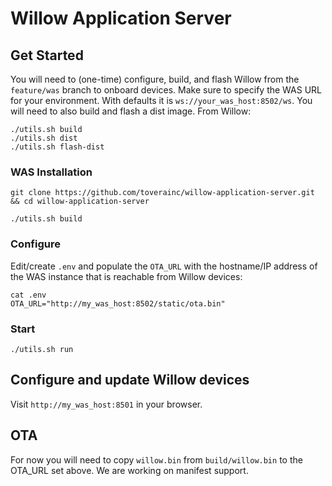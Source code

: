 # Willow Application Server

## Get Started

You will need to (one-time) configure, build, and flash Willow from the ```feature/was``` branch to onboard devices. Make sure to specify the WAS URL for your environment. With defaults it is ```ws://your_was_host:8502/ws```. You will need to also build and flash a dist image. From Willow:

```
./utils.sh build
./utils.sh dist
./utils.sh flash-dist
```

### WAS Installation
```
git clone https://github.com/toverainc/willow-application-server.git && cd willow-application-server

./utils.sh build
```

### Configure
Edit/create ```.env``` and populate the ```OTA_URL``` with the hostname/IP address of the WAS instance that is reachable from Willow devices:

```
cat .env 
OTA_URL="http://my_was_host:8502/static/ota.bin"
```

### Start
```./utils.sh run```

## Configure and update Willow devices
Visit ```http://my_was_host:8501``` in your browser.

## OTA
For now you will need to copy ```willow.bin``` from ```build/willow.bin``` to the OTA_URL set above. We are working on manifest support.
